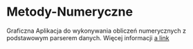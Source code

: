 # Metody-Numeryczne
Graficzna Aplikacja do wykonywania obliczeń numerycznych z podstawowym parserem danych.
Więcej informacji [a link](https://github.com/przemo539/Metody-Numeryczne/blob/master/Sprawko/sprawko%20NM.pdf)

